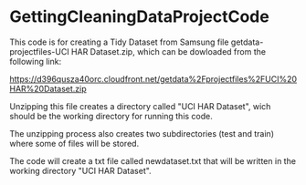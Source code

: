 GettingCleaningDataProjectCode
==============================
This code is for creating a Tidy Dataset from Samsung file getdata-projectfiles-UCI HAR Dataset.zip, which can be dowloaded from the following link:

https://d396qusza40orc.cloudfront.net/getdata%2Fprojectfiles%2FUCI%20HAR%20Dataset.zip 

Unzipping this file creates a directory called "UCI HAR Dataset", wich should be the working directory for running this code.

The unzipping process also creates two subdirectories (test and train) where some of files will be stored.

The code will create a txt file called newdataset.txt that will be written in the working directory "UCI HAR Dataset".
